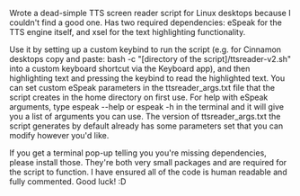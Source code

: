 Wrote a dead-simple TTS screen reader script for Linux desktops because I couldn't find a good one.
Has two required dependencies: eSpeak for the TTS engine itself, and xsel for the text highlighting functionality.

Use it by setting up a custom keybind to run the script (e.g. for Cinnamon desktops copy and paste: bash -c "[directory of the script]/ttsreader-v2.sh" into a custom keyboard shortcut via the Keyboard app), and then highlighting text and pressing the keybind to read the highlighted text.
You can set custom eSpeak parameters in the ttsreader_args.txt file that the script creates in the home directory on first use.
For help with eSpeak arguments, type espeak --help or espeak -h in the terminal and it will give you a list of arguments you can use.
The version of ttsreader_args.txt the script generates by default already has some parameters set that you can modify however you'd like.

If you get a terminal pop-up telling you you're missing dependencies, please install those. They're both very small packages and are required for the script to function.
I have ensured all of the code is human readable and fully commented. Good luck! :D
